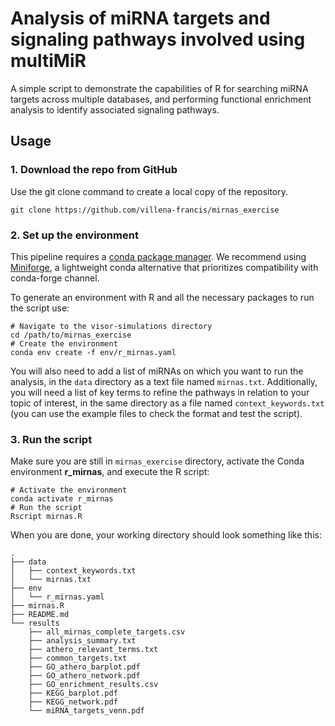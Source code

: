# Analysis of miRNA targets and signaling pathways involved using multiMiR

A simple script to demonstrate the capabilities of R for searching miRNA targets across multiple databases, and performing functional enrichment analysis to identify associated signaling pathways.

## Usage

### 1. Download the repo from GitHub

Use the git clone command to create a local copy of the repository.

```shell
git clone https://github.com/villena-francis/mirnas_exercise
```

### 2. Set up the environment

This pipeline requires a [conda package manager](https://docs.conda.io/projects/conda/en/latest/user-guide/install/index.html). We recommend using [Miniforge](https://github.com/conda-forge/miniforge), a lightweight conda alternative that prioritizes compatibility with conda-forge channel.

To generate an environment with R and all the necessary packages to run the script use:

```shell
# Navigate to the visor-simulations directory
cd /path/to/mirnas_exercise
# Create the environment
conda env create -f env/r_mirnas.yaml
```

You will also need to add a list of miRNAs on which you want to run the analysis, in the `data` directory as a text file named `mirnas.txt`. Additionally, you will need a list of key terms to refine the pathways in relation to your topic of interest, in the same directory as a file named `context_keywords.txt` (you can use the example files to check the format and test the script).



### 3. Run the script

Make sure you are still in `mirnas_exercise` directory, activate the 
Conda environment **r_mirnas**, and execute the R script:

```shell
# Activate the environment
conda activate r_mirnas
# Run the script
Rscript mirnas.R
```

When you are done, your working directory should look something like this:

```
.
├── data
│   ├── context_keywords.txt
│   └── mirnas.txt
├── env
│   └── r_mirnas.yaml
├── mirnas.R
├── README.md
└── results
    ├── all_mirnas_complete_targets.csv
    ├── analysis_summary.txt
    ├── athero_relevant_terms.txt
    ├── common_targets.txt
    ├── GO_athero_barplot.pdf
    ├── GO_athero_network.pdf
    ├── GO_enrichment_results.csv
    ├── KEGG_barplot.pdf
    ├── KEGG_network.pdf
    └── miRNA_targets_venn.pdf
```
